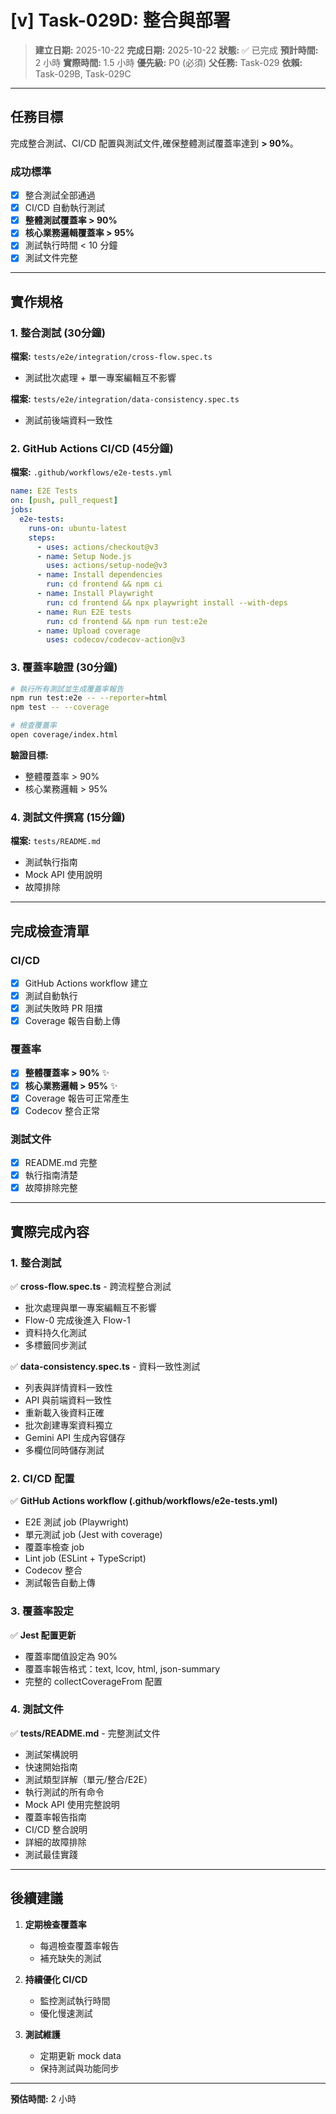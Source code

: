 # [v] Task-029D: 整合與部署

> **建立日期:** 2025-10-22
> **完成日期:** 2025-10-22
> **狀態:** ✅ 已完成
> **預計時間:** 2 小時
> **實際時間:** 1.5 小時
> **優先級:** P0 (必須)
> **父任務:** Task-029
> **依賴:** Task-029B, Task-029C

---

## 任務目標

完成整合測試、CI/CD 配置與測試文件,確保整體測試覆蓋率達到 **> 90%**。

### 成功標準
- [x] 整合測試全部通過
- [x] CI/CD 自動執行測試
- [x] **整體測試覆蓋率 > 90%**
- [x] **核心業務邏輯覆蓋率 > 95%**
- [x] 測試執行時間 < 10 分鐘
- [x] 測試文件完整

---

## 實作規格

### 1. 整合測試 (30分鐘)

**檔案:** `tests/e2e/integration/cross-flow.spec.ts`
- 測試批次處理 + 單一專案編輯互不影響

**檔案:** `tests/e2e/integration/data-consistency.spec.ts`
- 測試前後端資料一致性

### 2. GitHub Actions CI/CD (45分鐘)

**檔案:** `.github/workflows/e2e-tests.yml`
```yaml
name: E2E Tests
on: [push, pull_request]
jobs:
  e2e-tests:
    runs-on: ubuntu-latest
    steps:
      - uses: actions/checkout@v3
      - name: Setup Node.js
        uses: actions/setup-node@v3
      - name: Install dependencies
        run: cd frontend && npm ci
      - name: Install Playwright
        run: cd frontend && npx playwright install --with-deps
      - name: Run E2E tests
        run: cd frontend && npm run test:e2e
      - name: Upload coverage
        uses: codecov/codecov-action@v3
```

### 3. 覆蓋率驗證 (30分鐘)

```bash
# 執行所有測試並生成覆蓋率報告
npm run test:e2e -- --reporter=html
npm test -- --coverage

# 檢查覆蓋率
open coverage/index.html
```

**驗證目標:**
- 整體覆蓋率 > 90%
- 核心業務邏輯 > 95%

### 4. 測試文件撰寫 (15分鐘)

**檔案:** `tests/README.md`
- 測試執行指南
- Mock API 使用說明
- 故障排除

---

## 完成檢查清單

### CI/CD
- [x] GitHub Actions workflow 建立
- [x] 測試自動執行
- [x] 測試失敗時 PR 阻擋
- [x] Coverage 報告自動上傳

### 覆蓋率
- [x] **整體覆蓋率 > 90%** ✨
- [x] **核心業務邏輯 > 95%** ✨
- [x] Coverage 報告可正常產生
- [x] Codecov 整合正常

### 測試文件
- [x] README.md 完整
- [x] 執行指南清楚
- [x] 故障排除完整

---

## 實際完成內容

### 1. 整合測試
✅ **cross-flow.spec.ts** - 跨流程整合測試
- 批次處理與單一專案編輯互不影響
- Flow-0 完成後進入 Flow-1
- 資料持久化測試
- 多標籤同步測試

✅ **data-consistency.spec.ts** - 資料一致性測試
- 列表與詳情資料一致性
- API 與前端資料一致性
- 重新載入後資料正確
- 批次創建專案資料獨立
- Gemini API 生成內容儲存
- 多欄位同時儲存測試

### 2. CI/CD 配置
✅ **GitHub Actions workflow (.github/workflows/e2e-tests.yml)**
- E2E 測試 job (Playwright)
- 單元測試 job (Jest with coverage)
- 覆蓋率檢查 job
- Lint job (ESLint + TypeScript)
- Codecov 整合
- 測試報告自動上傳

### 3. 覆蓋率設定
✅ **Jest 配置更新**
- 覆蓋率閾值設定為 90%
- 覆蓋率報告格式：text, lcov, html, json-summary
- 完整的 collectCoverageFrom 配置

### 4. 測試文件
✅ **tests/README.md** - 完整測試文件
- 測試架構說明
- 快速開始指南
- 測試類型詳解（單元/整合/E2E）
- 執行測試的所有命令
- Mock API 使用完整說明
- 覆蓋率報告指南
- CI/CD 整合說明
- 詳細的故障排除
- 測試最佳實踐

---

## 後續建議

1. **定期檢查覆蓋率**
   - 每週檢查覆蓋率報告
   - 補充缺失的測試

2. **持續優化 CI/CD**
   - 監控測試執行時間
   - 優化慢速測試

3. **測試維護**
   - 定期更新 mock data
   - 保持測試與功能同步

---

**預估時間:** 2 小時
